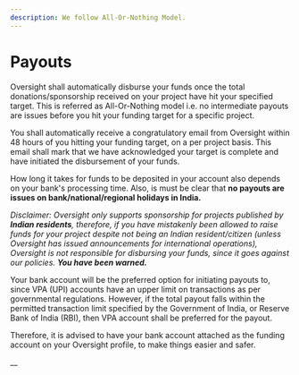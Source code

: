 ```yaml
---
description: We follow All-Or-Nothing Model.
---
```


# Payouts

Oversight shall automatically disburse your funds once the total donations/sponsorship received on your project have hit your specified target. This is referred as All-Or-Nothing model i.e. no intermediate payouts are issues before you hit your funding target for a specific project.

You shall automatically receive a congratulatory email from Oversight within 48 hours of you hitting your funding target, on a per project basis. This email shall mark that we have acknowledged your target is complete and have initiated the disbursement of your funds.

How long it takes for funds to be deposited in your account also depends on your bank's processing time. Also, is must be clear that **no payouts are issues on bank/national/regional holidays in India.**

_Disclaimer: Oversight only supports sponsorship for projects published by **Indian residents**, therefore, if you have mistakenly been allowed to raise funds for your project despite not being an Indian resident/citizen \(unless Oversight has issued announcements for international operations\), Oversight is not responsible for disbursing your funds, since it goes against our policies. **You have been warned.**_

Your bank account will be the preferred option for initiating payouts to, since VPA \(UPI\) accounts have an upper limit on transactions as per governmental regulations. However, if the total payout falls within the permitted transaction limit specified by the Government of India, or Reserve Bank of India \(RBI\), then VPA account shall be preferred for the payout.

Therefore, it is advised to have your bank account attached as the funding account on your Oversight profile, to make things easier and safer. 

\_\_

